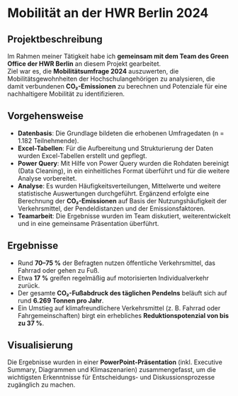 # Mobilität an der HWR Berlin 2024

## Projektbeschreibung
Im Rahmen meiner Tätigkeit habe ich **gemeinsam mit dem Team des Green Office der HWR Berlin** an diesem Projekt gearbeitet.  
Ziel war es, die **Mobilitätsumfrage 2024** auszuwerten, die Mobilitätsgewohnheiten der Hochschulangehörigen zu analysieren, die damit verbundenen **CO₂-Emissionen** zu berechnen und Potenziale für eine nachhaltigere Mobilität zu identifizieren.

## Vorgehensweise
- **Datenbasis**: Die Grundlage bildeten die erhobenen Umfragedaten (n = 1.182 Teilnehmende).
- **Excel-Tabellen**: Für die Aufbereitung und Strukturierung der Daten wurden Excel-Tabellen erstellt und gepflegt.
- **Power Query**: Mit Hilfe von Power Query wurden die Rohdaten bereinigt (Data Cleaning), in ein einheitliches Format überführt und für die weitere Analyse vorbereitet.
- **Analyse**: Es wurden Häufigkeitsverteilungen, Mittelwerte und weitere statistische Auswertungen durchgeführt. Ergänzend erfolgte eine Berechnung der **CO₂-Emissionen** auf Basis der Nutzungshäufigkeit der Verkehrsmittel, der Pendeldistanzen und der Emissionsfaktoren.
- **Teamarbeit**: Die Ergebnisse wurden im Team diskutiert, weiterentwickelt und in eine gemeinsame Präsentation überführt.

## Ergebnisse
- Rund **70–75 %** der Befragten nutzen öffentliche Verkehrsmittel, das Fahrrad oder gehen zu Fuß.  
- Etwa **17 %** greifen regelmäßig auf motorisierten Individualverkehr zurück.  
- Der gesamte **CO₂-Fußabdruck des täglichen Pendelns** beläuft sich auf rund **6.269 Tonnen pro Jahr**.  
- Ein Umstieg auf klimafreundlichere Verkehrsmittel (z. B. Fahrrad oder Fahrgemeinschaften) birgt ein erhebliches **Reduktionspotenzial von bis zu 37 %**.

## Visualisierung
Die Ergebnisse wurden in einer **PowerPoint-Präsentation** (inkl. Executive Summary, Diagrammen und Klimaszenarien) zusammengefasst, um die wichtigsten Erkenntnisse für Entscheidungs- und Diskussionsprozesse zugänglich zu machen.


